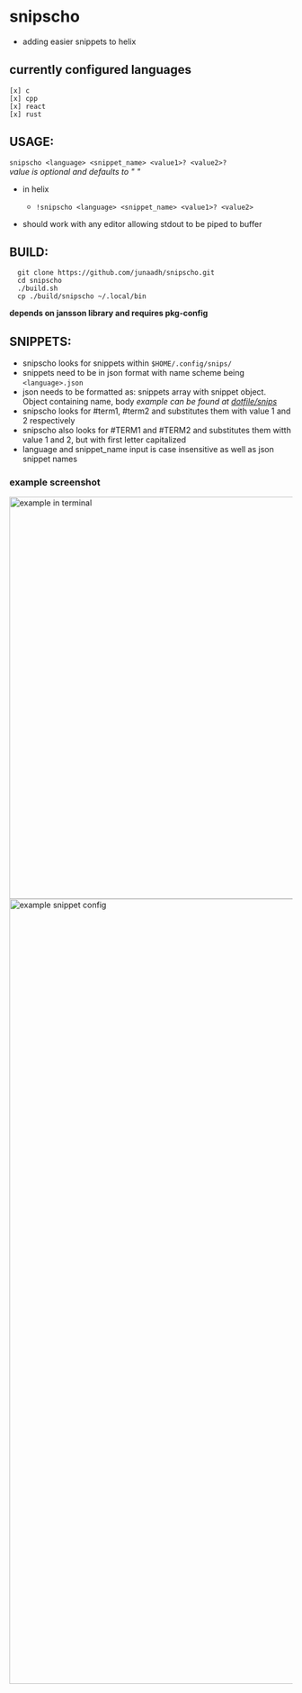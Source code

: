 # snipscho 
  - adding easier snippets to helix

  ## currently configured languages
    [x] c 
    [x] cpp 
    [x] react
    [x] rust

## USAGE:
  ```snipscho <language> <snippet_name> <value1>? <value2>?```      
    _value is optional and defaults to " "_

  * in helix
    - `!snipscho <language> <snippet_name> <value1>? <value2>`

  * should work with any editor allowing stdout to be piped to buffer
   
## BUILD:
  ```
    git clone https://github.com/junaadh/snipscho.git
    cd snipscho
    ./build.sh
    cp ./build/snipscho ~/.local/bin
  ```        
**depends on jansson library and requires pkg-config**

## SNIPPETS:
  - snipscho looks for snippets within `$HOME/.config/snips/`
  - snippets need to be in json format with name scheme being `<language>.json`
  - json needs to be formatted as: snippets array with snippet object. Object containing name, body
    _example can be found at [dotfile/snips](https://github.com/junaadh/dotfiles/blob/mac/.config/snips)_
  - snipscho looks for #term1, #term2 and substitutes them with value 1 and 2 respectively
  - snipscho also looks for #TERM1 and #TERM2 and substitutes them witth value 1 and 2, but with first letter capitalized
  - language and snippet_name input is case insensitive as well as json snippet names

### example screenshot
  <img width="714" alt="example in terminal" src="https://github.com/junaadh/snipscho/assets/67371703/bf3f8fec-a3ee-48fb-b3a7-977f05f040f6">
  <img width="1394" alt="example snippet config" src="https://github.com/junaadh/snipscho/assets/67371703/6ed7c374-78f3-4340-969c-17158ccdddc1">


